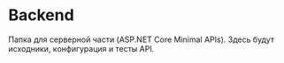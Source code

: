 # Backend

Папка для серверной части (ASP.NET Core Minimal APIs). Здесь будут исходники, конфигурация и тесты API.
